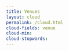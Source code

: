 ```yaml
---
title: Venues
layout: cloud
permalink: /cloud.html
cloud-fields: venue
cloud-min:
cloud-stopwords:
---
```

